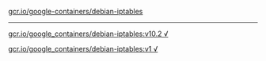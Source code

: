 [gcr.io/google-containers/debian-iptables](https://hub.docker.com/r/sqeven/debian-iptables/tags/) 

----
[gcr.io/google_containers/debian-iptables:v10.2 √](https://hub.docker.com/r/sqeven/debian-iptables/tags/)

[gcr.io/google_containers/debian-iptables:v1 √](https://hub.docker.com/r/sqeven/debian-iptables/tags/)

